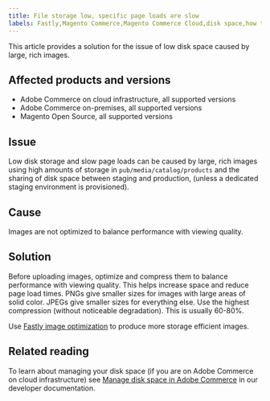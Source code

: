 ```yaml
---
title: File storage low, specific page loads are slow
labels: Fastly,Magento Commerce,Magento Commerce Cloud,disk space,how to,image optimization,page loads slow,storage,Adobe Commerce,cloud infrastructure,on-premises
---
```


This article provides a solution for the issue of low disk space caused by large, rich images.

## Affected products and versions

* Adobe Commerce on cloud infrastructure, all supported versions
* Adobe Commerce on-premises, all supported versions
* Magento Open Source, all supported versions

## Issue

Low disk storage and slow page loads can be caused by large, rich images using high amounts of storage in `pub/media/catalog/products` and the sharing of disk space between staging and production, (unless a dedicated staging environment is provisioned).

## Cause

Images are not optimized to balance performance with viewing quality.

## Solution

Before uploading images, optimize and compress them to balance performance with viewing quality. This helps increase space and reduce page load times. PNGs give smaller sizes for images with large areas of solid color. JPEGs give smaller sizes for everything else. Use the highest compression (without noticeable degradation). This is usually 60-80%.

Use [Fastly image optimization](https://devdocs.magento.com/guides/v2.3/cloud/cdn/fastly-image-optimization.html) to produce more storage efficient images.

## Related reading

To learn about managing your disk space (if you are on Adobe Commerce on cloud infrastructure) see [Manage disk space in Adobe Commerce](https://devdocs.magento.com/guides/v2.3/cloud/project/manage-disk-space.html?itm_source=devdocs&itm_medium=search_page&itm_campaign=federated_search&itm_term=manage%20disk%20space) in our developer documentation.
